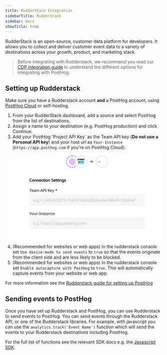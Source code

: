 ```yaml
---
title: RudderStack Integration
sidebarTitle: RudderStack
sidebar: Docs
showTitle: true
---
```


RudderStack is an open-source, customer data platform for developers. It allows you to collect and deliver customer event data to a variety of destinations across your growth, product, and marketing stack.

> Before integrating with Rudderstack, we recommend you read our [CDP integration guide](/docs/integrate/cdp) to understand the different options for integrating with PostHog.

## Setting up Rudderstack

Make sure you have a Rudderstack account **and** a PostHog account, using [PostHog Cloud](https://app.posthog.com/signup) or self-hosting.

1. From your RudderStack dashboard, add a source and select PostHog from the list of destinations.
2. Assign a name to your destination (e.g. PostHog production) and click Continue.
3. Add your PostHog 'Project API Key' as the Team API key (**Do not use a Personal API key**) and your host url as `Your-Instance` (`https://app.posthog.com` if you're on PostHog Cloud):
    ![RudderStack Dashboard](../../../images/rs-posthog-config.png)
4. (Recommended for websites or web apps) In the rudderstack console set `Use device-mode to send events` to `true` so that the events originate from the client side and are less likely to be blocked.
5. (Recommended for websites or web apps) In the rudderstack console set `Enable autocapture with PostHog` to `true`. This will automatically capture events from your website or web app.

For more information see the [Rudderstack guide for setting up PostHog](https://www.rudderstack.com/docs/destinations/streaming-destinations/posthog/setting-up-posthog/)

## Sending events to PostHog

Once you have set up Rudderstack and PostHog, you can use Rudderstack to send events to PostHog. You can send events through the Rudderstack API, or one of the Rudderstack libraries. For example, with javascript you can use the `analytics.track('Event Name')` function which will send the events to your Rudderstack destinations including PostHog.

For the full list of functions see the relevant SDK docs e.g. the [Javascript SDK](https://www.rudderstack.com/docs/sources/event-streams/sdks/rudderstack-javascript-sdk/supported-api/#track).
